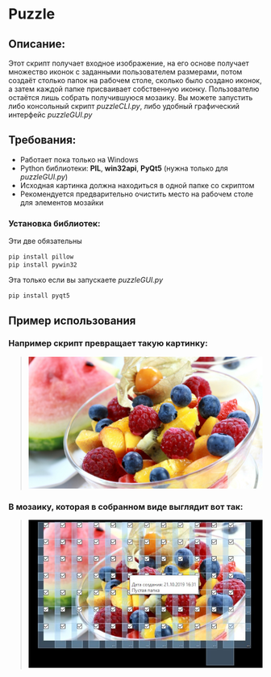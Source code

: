 # Puzzle
## Описание:
Этот скрипт получает входное изображение, на его основе получает множество иконок с заданными пользователем размерами, потом создаёт столько папок на рабочем столе, сколько было создано иконок, а затем каждой папке присваивает собственную иконку. Пользователю остаётся лишь собрать получившуюся мозаику. Вы можете запустить либо консольный скрипт *puzzleCLI.py*, либо удобный графический интерфейс *puzzleGUI.py*
## Требования:
- Работает пока только на Windows
- Python библиотеки: **PIL**, **win32api**, **PyQt5** (нужна только для *puzzleGUI.py*)<br>
- Исходная картинка должна находиться в одной папке со скриптом<br>
- Рекомендуется предварительно очистить место на рабочем столе для элементов мозайки<br>
### Установка библиотек:<br>
Эти две обязательны
```
pip install pillow
pip install pywin32
```
Эта только если вы запускаете *puzzleGUI.py*
```
pip install pyqt5
```
## Пример использования
### Например скрипт превращает такую картинку:
> ![Пример исходной картинки](https://raw.githubusercontent.com/nikelborm/puzzle/master/test.jpg)
### В мозаику, которая в собранном виде выглядит вот так:
> ![Пример собранной мозаики](https://raw.githubusercontent.com/nikelborm/puzzle/master/example.jpg)
